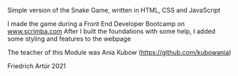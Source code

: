Simple version of the Snake Game, written in HTML, CSS and JavaScript

I made the game during a Front End Developer Bootcamp on www.scrimba.com
After I built the foundations with some help, I added some styling and features to the webpage

The teacher of this Module was Ania Kubow (https://github.com/kubowania)

Friedrich Artúr 2021

